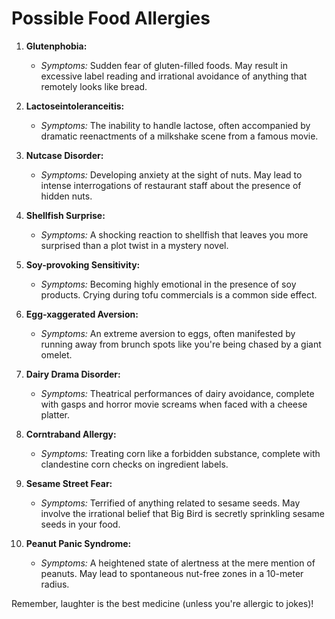 # Possible Food Allergies

1. **Glutenphobia:**
   - *Symptoms:* Sudden fear of gluten-filled foods. May result in excessive label reading and irrational avoidance of anything that remotely looks like bread.

2. **Lactoseintoleranceitis:**
   - *Symptoms:* The inability to handle lactose, often accompanied by dramatic reenactments of a milkshake scene from a famous movie.

3. **Nutcase Disorder:**
   - *Symptoms:* Developing anxiety at the sight of nuts. May lead to intense interrogations of restaurant staff about the presence of hidden nuts.

4. **Shellfish Surprise:**
   - *Symptoms:* A shocking reaction to shellfish that leaves you more surprised than a plot twist in a mystery novel.

5. **Soy-provoking Sensitivity:**
   - *Symptoms:* Becoming highly emotional in the presence of soy products. Crying during tofu commercials is a common side effect.

6. **Egg-xaggerated Aversion:**
   - *Symptoms:* An extreme aversion to eggs, often manifested by running away from brunch spots like you're being chased by a giant omelet.

7. **Dairy Drama Disorder:**
   - *Symptoms:* Theatrical performances of dairy avoidance, complete with gasps and horror movie screams when faced with a cheese platter.

8. **Corntraband Allergy:**
   - *Symptoms:* Treating corn like a forbidden substance, complete with clandestine corn checks on ingredient labels.

9. **Sesame Street Fear:**
   - *Symptoms:* Terrified of anything related to sesame seeds. May involve the irrational belief that Big Bird is secretly sprinkling sesame seeds in your food.

10. **Peanut Panic Syndrome:**
    - *Symptoms:* A heightened state of alertness at the mere mention of peanuts. May lead to spontaneous nut-free zones in a 10-meter radius.

Remember, laughter is the best medicine (unless you're allergic to jokes)!
